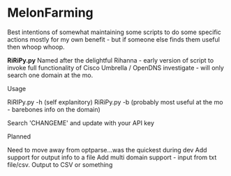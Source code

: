 # MelonFarming

Best intentions of somewhat maintaining some scripts to do some specific actions mostly for my own benefit - but if someone else finds them useful then whoop whoop.


<b>RiRiPy.py</b> Named after the delightful Rihanna - early version of script to invoke full functionality of Cisco Umbrella / OpenDNS investigate - will only search one domain at the mo.

Usage

RiRIPy.py -h (self explanitory)
RiRiPy.py -b (probably most useful at the mo - barebones info on the domain)

Search 'CHANGEME' and update with your API key

Planned

Need to move away from optparse...was the quickest during dev
Add support for output info to a file
Add multi domain support - input from txt file/csv. Output to CSV or something

